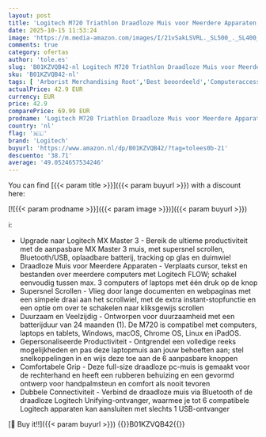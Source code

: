 ```yaml
---
layout: post
title: 'Logitech M720 Triathlon Draadloze Muis voor Meerdere Apparaten  Bluetooth  USB Unifying-Ontvanger  1000 DPI  6 Knoppen  2 Jaar Batterijduur  Compatibel met Laptop  PC  Mac  iPadOS - Grijs'
date: 2025-10-15 11:53:24
image: 'https://m.media-amazon.com/images/I/21vSakLSVRL._SL500_._SL400_.jpg'
comments: true
category: ofertas
author: 'tole.es'
slug: 'B01KZVQB42-nl Logitech M720 Triathlon Draadloze Muis voor Meerdere...'
sku: 'B01KZVQB42-nl'
tags: [ 'Arborist Merchandising Root','Best beoordeeld','Computeraccessoires','Computers, onderdelen & accessoires','Elektronica','Muizen','Self Service','Special Features Stores','Toetsenborden, muizen & invoerapparaten','Top_Rated_Small_2','Topkeuzes in accessoires','be0c145d-645e-47ab-b638-53e8112e3d67_0','be0c145d-645e-47ab-b638-53e8112e3d67_9601','logitech','🇳🇱', ]
actualPrice: 42.9 EUR
currency: EUR
price: 42.9
comparePrice: 69.99 EUR
prodname: 'Logitech M720 Triathlon Draadloze Muis voor Meerdere Apparaten  Bluetooth  USB Unifying-Ontvanger  1000 DPI  6 Knoppen  2 Jaar Batterijduur  Compatibel met Laptop  PC  Mac  iPadOS - Grijs'
country: 'nl'
flag: '🇳🇱'
brand: 'Logitech'
buyurl: 'https://www.amazon.nl/dp/B01KZVQB42/?tag=tolees0b-21'
descuento: '38.71'
average: '49.0524657534246'
---
```


You can find [{{< param title >}}]({{< param buyurl >}}) with a discount here:

[![{{< param prodname >}}]({{< param image >}})]({{< param buyurl >}})

ℹ️:

- Upgrade naar Logitech MX Master 3 - Bereik de ultieme productiviteit met de aanpasbare MX Master 3 muis, met supersnel scrollen, Bluetooth/USB, oplaadbare batterij, tracking op glas en duimwiel
- Draadloze Muis voor Meerdere Apparaten - Verplaats cursor, tekst en bestanden over meerdere computers met Logitech FLOW; schakel eenvoudig tussen max. 3 computers of laptops met één druk op de knop
- Supersnel Scrollen - Vlieg door lange documenten en webpaginas met een simpele draai aan het scrollwiel, met de extra instant-stopfunctie en een optie om over te schakelen naar kliksgewijs scrollen
- Duurzaam en Veelzijdig - Ontworpen voor duurzaamheid met een batterijduur van 24 maanden (1). De M720 is compatibel met computers, laptops en tablets, Windows, macOS, Chrome OS, Linux en iPadOS.
- Gepersonaliseerde Productiviteit - Ontgrendel een volledige reeks mogelijkheden en pas deze laptopmuis aan jouw behoeften aan; stel snelkoppelingen in en wijs deze toe aan de 6 aanpasbare knoppen
- Comfortabele Grip - Deze full-size draadloze pc-muis is gemaakt voor de rechterhand en heeft een rubberen behuizing en een gevormd ontwerp voor handpalmsteun en comfort als nooit tevoren
- Dubbele Connectiviteit - Verbind de draadloze muis via Bluetooth of de draadloze Logitech Unifying-ontvanger, waarmee je tot 6 compatibele Logitech apparaten kan aansluiten met slechts 1 USB-ontvanger

[🛒 Buy it!!]({{< param buyurl >}})
{{<world>}}B01KZVQB42{{</world>}}
